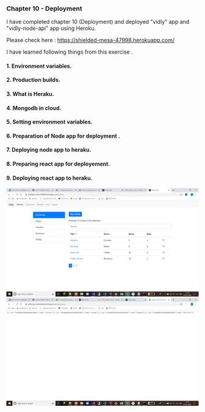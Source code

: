 ### Chapter 10 - Deployment

I have completed chapter 10 (Deployment) and deployed "vidly" app and "vidly-node-api" app using Heroku.

Please check here : https://shielded-mesa-47998.herokuapp.com/

I have learned following things from this exercise .

#### 1. Environment variables.
#### 2. Production builds.
#### 3. What is Heraku.
#### 4. Mongodb in cloud.
#### 5. Setting environment variables.
#### 6. Preparation of Node app for deployment .
#### 7. Deploying node app to heraku.
#### 8. Preparing react app for deployement.
#### 9. Deploying react app to heraku.


![Screenshots](https://github.com/amit112/React-Training/blob/Deployment/ScreenShots/Chapter-10(Deployment)/Screenshot1.png)
![Screenshots](https://github.com/amit112/React-Training/blob/Deployment/ScreenShots/Chapter-10(Deployment)/Screenshot2.png)

